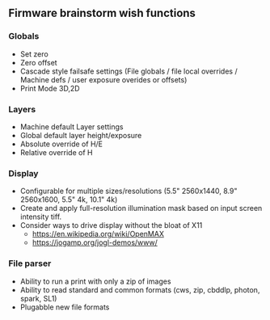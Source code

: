 ## Firmware brainstorm wish functions

### Globals
- Set zero
- Zero offset
- Cascade style failsafe settings (File globals / file local overrides / Machine defs / user exposure overides or offsets)
- Print Mode 3D,2D

### Layers
- Machine default Layer settings
- Global default layer height/exposure
- Absolute override of H/E
- Relative override of H

### Display
- Configurable for multiple sizes/resolutions (5.5" 2560x1440, 8.9" 2560x1600, 5.5" 4k, 10.1" 4k)
- Create and apply full-resolution illumination mask based on input screen intensity tiff.
- Consider ways to drive display without the bloat of X11
  - https://en.wikipedia.org/wiki/OpenMAX
  - https://jogamp.org/jogl-demos/www/
  
### File parser
- Ability to run a print with only a zip of images
- Ability to read standard and common formats (cws, zip, cbddlp, photon, spark, SL1)
- Plugabble new file formats

